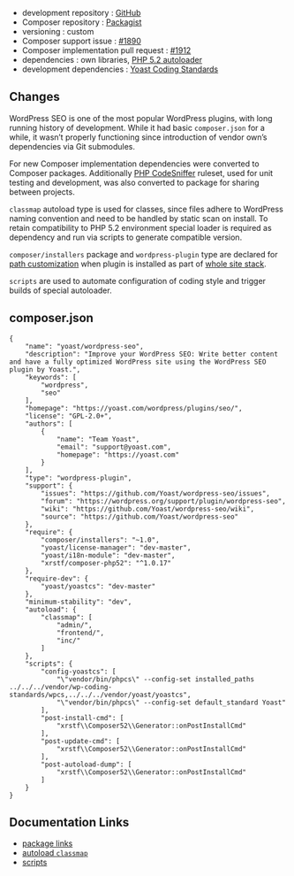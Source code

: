 <!---
title = WordPress SEO by Yoast
subtitle = case study
-->

 - development repository : [GitHub](https://github.com/Yoast/wordpress-seo)
 - Composer repository : [Packagist](https://packagist.org/packages/yoast/wordpress-seo)
 - versioning : custom
 - Composer support issue : [#1890](https://github.com/Yoast/wordpress-seo/issues/1890)
 - Composer implementation pull request : [#1912](https://github.com/Yoast/wordpress-seo/pull/1912)
 - dependencies : own libraries, [PHP 5.2 autoloader](https://bitbucket.org/xrstf/composer-php52)
 - development dependencies : [Yoast Coding Standards](https://github.com/Yoast/yoastcs)

## Changes

WordPress SEO is one of the most popular WordPress plugins, with long running history of development.
While it had basic `composer.json` for a while, it wasn’t properly functioning since introduction of vendor own’s dependencies via Git submodules.

For new Composer implementation dependencies were converted to Composer packages.
Additionally [PHP CodeSniffer](https://github.com/squizlabs/PHP_CodeSniffer) ruleset, used for unit testing and development, was also converted to package for sharing between projects. 

`classmap` autoload type is used for classes, since files adhere to WordPress naming convention and need to be handled by static scan on install.
To retain compatibility to PHP 5.2 environment special loader is required as dependency and run via scripts to generate compatible version. 

`composer/installers` package and `wordpress-plugin` type are declared for [path customization](/recipe/paths-control) when plugin is installed as part of [whole site stack](/recipe/site-stack).

`scripts` are used to automate configuration of coding style and trigger builds of special autoloader.

## composer.json

    {
        "name": "yoast/wordpress-seo",
        "description": "Improve your WordPress SEO: Write better content and have a fully optimized WordPress site using the WordPress SEO plugin by Yoast.",
        "keywords": [
            "wordpress",
            "seo"
        ],
        "homepage": "https://yoast.com/wordpress/plugins/seo/",
        "license": "GPL-2.0+",
        "authors": [
            {
                "name": "Team Yoast",
                "email": "support@yoast.com",
                "homepage": "https://yoast.com"
            }
        ],
        "type": "wordpress-plugin",
        "support": {
            "issues": "https://github.com/Yoast/wordpress-seo/issues",
            "forum": "https://wordpress.org/support/plugin/wordpress-seo",
            "wiki": "https://github.com/Yoast/wordpress-seo/wiki",
            "source": "https://github.com/Yoast/wordpress-seo"
        },
        "require": {
            "composer/installers": "~1.0",
            "yoast/license-manager": "dev-master",
            "yoast/i18n-module": "dev-master",
            "xrstf/composer-php52": "^1.0.17"
        },
        "require-dev": {
            "yoast/yoastcs": "dev-master"
        },
        "minimum-stability": "dev",
        "autoload": {
            "classmap": [
                "admin/",
                "frontend/",
                "inc/"
            ]
        },
        "scripts": {
            "config-yoastcs": [
                "\"vendor/bin/phpcs\" --config-set installed_paths ../../../vendor/wp-coding-standards/wpcs,../../../vendor/yoast/yoastcs",
                "\"vendor/bin/phpcs\" --config-set default_standard Yoast"
            ],
            "post-install-cmd": [
                "xrstf\\Composer52\\Generator::onPostInstallCmd"
            ],
            "post-update-cmd": [
                "xrstf\\Composer52\\Generator::onPostInstallCmd"
            ],
            "post-autoload-dump": [
                "xrstf\\Composer52\\Generator::onPostInstallCmd"
            ]
        }
    }

## Documentation Links

 - [package links](http://getcomposer.org/doc/04-schema.md#package-links)
 - [autoload `classmap`](http://getcomposer.org/doc/04-schema.md#classmap)
 - [scripts](https://getcomposer.org/doc/articles/scripts.md)